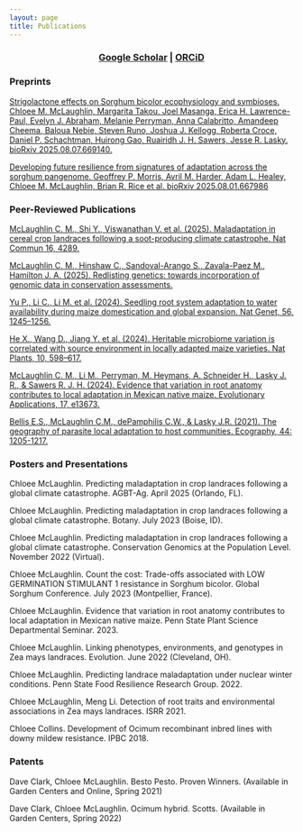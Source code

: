 ```yaml
---
layout: page
title: Publications
---
```


<div align="center">
  <h3>
    <a href="https://scholar.google.com/citations?user=KEdGiqcAAAAJ">Google Scholar</a> |
    <a href="https://orcid.org/0000-0002-6345-6764">ORCiD</a>
  </h3>
</div>

### Preprints
[Strigolactone effects on Sorghum bicolor ecophysiology and symbioses. Chloee M. McLaughlin, Margarita Takou, Joel Masanga, Erica H. Lawrence-Paul, Evelyn J. Abraham, Melanie Perryman, Anna Calabritto, Amandeep Cheema, Baloua Nebie, Steven Runo, Joshua J. Kellogg, Roberta Croce, Daniel P. Schachtman, Huirong Gao, Ruairidh J. H. Sawers, Jesse R. Lasky. bioRxiv 2025.08.07.669140.](https://doi.org/10.1101/2025.08.07.669140)

[Developing future resilience from signatures of adaptation across the sorghum pangenome. Geoffrey P. Morris, Avril M. Harder, Adam L. Healey, Chloee M. McLaughlin, Brian R. Rice et al. bioRxiv 2025.08.01.667986](https://doi.org/10.1101/2025.08.01.667986)

### Peer-Reviewed Publications
[McLaughlin C. M., Shi Y., Viswanathan V. et al. (2025). Maladaptation in cereal crop landraces following a soot-producing climate catastrophe. Nat Commun 16, 4289.](https://doi.org/10.1038/s41467-025-59488-6)

[McLaughlin C. M., Hinshaw C., Sandoval-Arango S., Zavala-Paez M., Hamilton  J. A. (2025). Redlisting genetics: towards incorporation of genomic data in conservation assessments.](https://doi.org/10.1007/s10592-024-01671-1)

[Yu P., Li C., Li M. et al. (2024). Seedling root system adaptation to water availability during maize domestication and global expansion. Nat Genet, 56, 1245–1256.](https://doi.org/10.1038/s41588-024-01761-3)

[He X., Wang D., Jiang Y. et al. (2024). Heritable microbiome variation is correlated with source environment in locally adapted maize varieties. Nat Plants, 10, 598–617.](https://doi.org/10.1038/s41477-024-01654-7)

[McLaughlin C. M., Li M., Perryman, M. Heymans, A. Schneider H., Lasky J. R., & Sawers R. J. H. (2024). Evidence that variation in root anatomy contributes to local adaptation in Mexican native maize. Evolutionary Applications, 17, e13673.](https://doi.org/10.1111/eva.13673)

[Bellis E.S., McLaughlin C.M., dePamphilis C.W., & Lasky J.R. (2021). The geography of parasite local adaptation to host communities. Ecography, 44: 1205-1217.](https://doi.org/10.1111/ecog.05730)

### Posters and Presentations

Chloee McLaughlin. Predicting maladaptation in crop landraces following a global climate catastrophe. AGBT-Ag. April 2025 (Orlando, FL).

Chloee McLaughlin. Predicting maladaptation in crop landraces following a global climate catastrophe. Botany. July 2023 (Boise, ID).

Chloee McLaughlin. Predicting maladaptation in crop landraces following a global climate catastrophe. Conservation Genomics at the Population Level. November 2022 (Virtual).

Chloee McLaughlin. Count the cost: Trade-offs associated with LOW GERMINATION STIMULANT 1 resistance in Sorghum bicolor. Global Sorghum Conference. July 2023 (Montpellier, France).

Chloee McLaughlin. Evidence that variation in root anatomy contributes to local adaptation in Mexican native maize. Penn State Plant Science Departmental Seminar. 2023.

Chloee McLaughlin. Linking phenotypes, environments, and genotypes in Zea mays landraces. Evolution. June 2022 (Cleveland, OH).

Chloee McLaughlin. Predicting landrace maladaptation under nuclear winter conditions. Penn State Food Resilience Research Group. 2022.

Chloee McLaughlin, Meng Li. Detection of root traits and environmental associations in Zea mays landraces. ISRR 2021.

Chloee Collins. Development of Ocimum recombinant inbred lines with downy mildew resistance. IPBC 2018.

### Patents

Dave Clark, Chloee McLaughlin. Besto Pesto. Proven Winners. (Available in Garden Centers and Online, Spring 2021)

Dave Clark, Chloee McLaughlin. Ocimum hybrid. Scotts. (Available in Garden Centers, Spring 2022)
